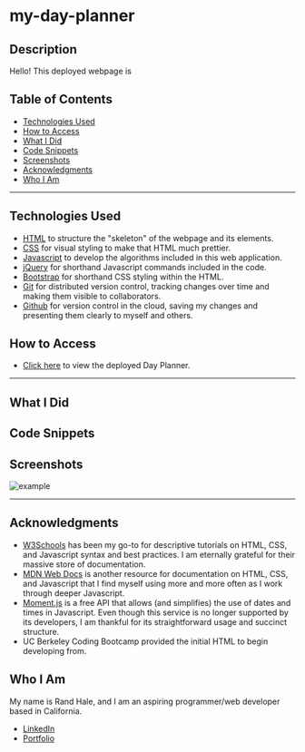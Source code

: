 # my-day-planner

## Description
Hello! This deployed webpage is 


## Table of Contents
* [Technologies Used](#technologies-used)
* [How to Access](#how-to-access)
* [What I Did](#what-i-did)
* [Code Snippets](#code-snippets)
* [Screenshots](#screenshots)
* [Acknowledgments](#acknowledgments*)
* [Who I Am](#who-i-am)

---

## Technologies Used
* [HTML](https://www.w3schools.com/html/) to structure the "skeleton" of the webpage and its elements.
* [CSS](https://www.w3schools.com/css/) for visual styling to make that HTML much prettier.
* [Javascript](https://www.javascript.com/) to develop the algorithms included in this web application.
* [jQuery](https://api.jquery.com/) for shorthand Javascript commands included in the code.
* [Bootstrap](https://getbootstrap.com/) for shorthand CSS styling within the HTML.
* [Git](https://git-scm.com/) for distributed version control, tracking changes over time and making them visible to collaborators.
* [Github](https://github.com/) for version control in the cloud, saving my changes and presenting them clearly to myself and others.

## How to Access
* [Click here](https://prophetrand.github.io/my-day-planner/) to view the deployed Day Planner.

---

## What I Did


## Code Snippets 


## Screenshots

![example](./Assets/example-quiz.PNG)

---

## Acknowledgments
* [W3Schools](https://www.w3schools.com/) has been my go-to for descriptive tutorials on HTML, CSS, and Javascript syntax and best practices. I am eternally grateful for their massive store of documentation.
* [MDN Web Docs](https://developer.mozilla.org/en-US/) is another resource for documentation on HTML, CSS, and Javascript that I find myself using more and more often as I work through deeper Javascript.
* [Moment.js](https://momentjs.com/) is a free API that allows (and simplifies) the use of dates and times in Javascript. Even though this service is no longer supported by its developers, I am thankful for its straightforward usage and succinct structure.
* UC Berkeley Coding Bootcamp provided the initial HTML to begin developing from.


## Who I Am
My name is Rand Hale, and I am an aspiring programmer/web developer based in California.

* [LinkedIn](https://www.linkedin.com/in/rand-hale-83ba389b/)
* [Portfolio](https://prophetrand.github.io/my-responsive-portfolio/)